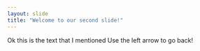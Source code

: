 ```yaml
---
layout: slide
title: "Welcome to our second slide!"
---
```

Ok this is the text that I mentioned
Use the left arrow to go back!

